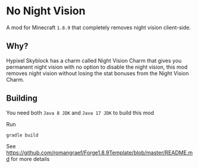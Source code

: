 # No Night Vision


A mod for Minecraft `1.8.9` that completely removes night  vision client-side.


## Why? 
Hypixel Skyblock has a charm called Night Vision Charm that gives you permanent night vision with no option to disable the night vision, this mod removes night vision without losing the stat bonuses from the Night Vision Charm. 




## Building
You need both `Java 8 JDK` and `Java 17 JDK` to build this mod

Run 
```
gradle build
```



See https://github.com/romangraef/Forge1.8.9Template/blob/master/README.md for more details